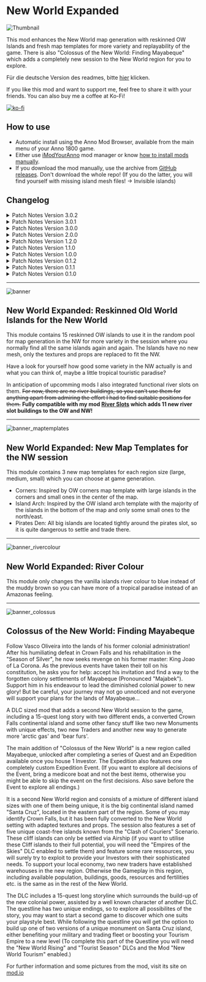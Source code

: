# New World Expanded

![Thumbnail](https://user-images.githubusercontent.com/64583643/189413460-86d79429-272c-4c3a-b243-3733c109e044.png)

 This mod enhances the New World map generation with reskinned OW Islands and fresh map templates for more variety and replayability of the game. There is also "Colossus of the New World: Finding Mayabeque" which adds a completely new session to the New World region for you to explore.

 Für die deutsche Version des readmes, bitte [hier](readme_german.md) klicken.

 If you like this mod and want to support me, feel free to share it with your friends. You can also buy me a coffee at Ko-Fi!

[![ko-fi](https://ko-fi.com/img/githubbutton_sm.svg)](https://ko-fi.com/W7W8L558T)

## How to use

- Automatic install using the Anno Mod Browser, available from the main menu of your Anno 1800 game.
- Either use [iModYourAnno](https://github.com/anno-mods/iModYourAnno/releases) mod manager or know [how to install mods manually](https://github.com/jakobharder/anno1800-mod-loader#mods).
- If you download the mod manually, use the archive from [GitHub releases](https://github.com/Taludas/NewWorldExpanded/releases). Don't download the whole repo! (If you do the latter, you will find yourself with missing island mesh files! -> Invisible islands)

## Changelog
<details>
    <summary>Patch Notes Version 3.0.2</summary>

* Updates:
    - Several fixes for "Colossus of the New World: Finding Mayabeque":
      - new advanced mod trigger by Serp for all possible conditions to start the Questline for Mayabeque
      - fix issue with cycle time of the Grand Hotel Santa Cruz going from 5:00 to 4:30 and then jumping back by reducing the cycle time to 0 seconds.
      - fix issue with early unlock of the Ruins of Castle Santa Cruz due to DefaultLockedState 0 introduced for the ruins for testing in v1.0.12 and left inside accidentally. See release for issues and possible solutions coming from this bug.
</details>

<details>
    <summary>Patch Notes Version 3.0.1</summary>

* Updates:
    - Several fixes for "Colossus of the New World: Finding Mayabeque":
      - Fix for map template: Small change to the position of Paloma's island to prevent clipping into the large neighbouring island in the southeast (especially if you play with NW Expanded Mod at the same time)
      - Santa Cruz has been reworked to add some palm trees variation to the jungle
      - Fix missing LoadAfterId for Serps "Cape Trewlany disabler" Mod
      - Fix modinfo.json typo in LoadAfterId
      - Fix Grand Hotel Santa Cruz showing "0%" Productivity in Sandbox
      - Fix Grand Hotel not supplying NW Tourism Hotels with the corresponding Happiness Need (see above fix)
      - Fix Quest to build Kontor on Santa Cruz: Quest now resolves when Kontor is built before the Quest triggered.
      - Quest to build Kontor on Santa Cruz will now be started when entering session for the first time, parallelizing the build material and kontor building quest, to prevent players from having to delete the Kontor to solve the quest, if they didn't follow the Questline word for word.
      - [NW Tourism] Fix Bar, Cafe, Restaurant and NW Monument not unlocking if Tourists are only settled in Cape Trelawny
      - Fix first quest to select a pub when using AIs: AI pubs no longer count
      - Coop Trigger for Questline when using Cap Trelawny
      - Add Compatibility with Kingsgrove (upload updated Kingsgrove mod to mod.io)
      - Fix loosing castle ruin after Kontor destruction/loss through AI, Quest is still bugged when this happens before the initial renovation from ruin to scaffolding happens, as it then stays as a ruin and will lead to a CTD when trying to upgrade.
      - Fix and update several loca files
      - add traditional chinese loca
</details>

<details>
    <summary>Patch Notes Version 3.0.0</summary>

* Additions:
    - Added "Colossus of the New World: Finding Mayabeque". For more information about this mod please visit the mod page on [mod.io](https://mod.io/g/anno-1800/m/colossus-of-the-new-world-finding-mayabeque)

* Updates:
    - Adjusted the mod "Muddy Rivers Removed" for GU18:
      - Drastically reduce file size with the new possibilities of Loader11.
</details>
<details>
    <summary>Patch Notes Version 2.0.0</summary>

* Updates:
    - Adjusted the mod for GU18:
      - Make compatible for usage via mod.io (previously island textures were missing)
      - Drastically reduce file size with the new possibilities of Loader11.

* Adjustments:
    - Made a version available which uses a randomized map template for the New World (primarily for usage with mod.io, advanced users may use iMYA for more tweakability)

</details>
<details>
    <summary>Patch Notes Version 1.2.0</summary>

* Adjustments:
    - In order to keep the file size low, I split the mod into two mods: "Muddy Rivers removed" and "New World Expanded". The first only replaces the NW island's river colour with a blue one. New World Expanded is the main mod, adding the reskinned islands!

* Updates:
    - Adjusted the mod for better usage with iModYourAnno v0.5, default map template used is now "Corners". Fixed the issue with multiple people having a endless loading loop due to faulty iMYA tweaking. No matter what you tweak in iMYA, you will now always get one of the three map templates.

</details>
<details>
    <summary>Patch Notes Version 1.1.0</summary>

* Updates:
    - Update the mod to only use one mod folder instead of the separate installation directories.

</details>
<details>
    <summary>Patch Notes Version 1.0.0</summary>

* Updates:
    - Updated all Island Files to GU16 version.
    - Added Enlarged Map Templates for GU16 (new Savegame required, old map templates won't enlarge themselves to the new ones, but use the old extension)
    - Updated muddy rivers with new Islands from GU16
    - Prepared modularity through iMYA, right now only the map templates are modular, if you want to disable the new islands or don't want muddy rivers, you have to manually edit the assets file right now (remove the <Include> Tags with the appropriate xml-File).

</details>
<details>
    <summary>Patch Notes Version 0.1.2</summary>

* Fixed a bug where some islands didn't get the new texture. Please download the latest release and overwrite the download of v0.1.0!

</details>
<details>
    <summary>Patch Notes Version 0.1.1</summary>

* HOTFIX: I forgot to add the most important file of all! The materialset texture file! Please download the latest release and overwrite the download of v0.1.0!

</details>
<details>
    <summary>Patch Notes Version 0.1.0</summary>

* Added island files.
* Added reskinned OW islands to random pool
* Added new map templates
* Added version with blue rivers in NW instead of muddy ones
</details>

-----

![banner](https://user-images.githubusercontent.com/64583643/189413451-f866f2cf-2e93-4c53-9e47-547e6d874627.png)
## New World Expanded: Reskinned Old World Islands for the New World
This module contains 15 reskinned OW islands to use it in the random pool for map generation in the NW for more variety in the session where you normally find all the same islands again and again. The Islands have no new mesh, only the textures and props are replaced to fit the NW.

Have a look for yourself how good some variety in the NW actually is and what you can think of, maybe a little tropical touristic paradise?

In anticipation of upcomming mods I also integrated functional river slots on them. ~~For now, there are no river buildings, so you can't use them for anything apart from admiring the effort I had to find suitable positions for them.~~ **Fully compatible with my mod [River Slots](https://github.com/Taludas/RiverSlots) which adds 11 new river slot buildings to the OW and NW!**

-----

![banner_maptemplates](https://user-images.githubusercontent.com/64583643/210533908-00429c86-5cb7-464f-8e04-d044400c6ca5.png)
## New World Expanded: New Map Templates for the NW session
This module contains 3 new map templates for each region size (large, medium, small) which you can choose at game generation.
- Corners: Inspired by OW corners map template with large islands in the corners and small ones in the center of the map.
- Island Arch: Inspired by the OW island arch template with the majority of the islands in the bottom of the map and only some small ones to the north/east.
- Pirates Den: All big islands are located tightly around the pirates slot, so it is quite dangerous to settle and trade there.

-----

![banner_rivercolour](https://user-images.githubusercontent.com/64583643/189413458-592e3a64-f896-42ed-a016-98c2d7551e0b.png)
## New World Expanded: River Colour
This module only changes the vanilla islands river colour to blue instead of the muddy brown so you can have more of a tropical paradise instead of an Amazonas feeling.

-----

![banner_colossus](https://github.com/Taludas/NewWorldExpanded/assets/64583643/c4aaa035-478a-49c6-9db0-7f7abbabac12)
## Colossus of the New World: Finding Mayabeque

Follow Vasco Oliveira into the lands of his former colonial administration! After his humiliating defeat in Crown Falls and his rehabilitation in the "Season of Silver", he now seeks revenge on his former master: King Joao of La Corona. As the previous events have taken their toll on his constitution, he asks you for help: accept his invitation and find a way to the forgotten colony settlements of Mayabeque (Pronounced "Majabek"). Support him in his endeavour to lead the diminished colonial power to new glory! But be careful, your journey may not go unnoticed and not everyone will support your plans for the lands of Mayabeque...

A DLC sized mod that adds a second New World session to the game, including a 15-quest long story with two different ends, a converted Crown Falls continental island and some other fancy stuff like two new Monuments with unique effects, two new Traders and another new way to generate more 'arctic gas' and 'bear furs'.

The main addition of "Colossus of the New World" is a new region called Mayabeque, unlocked after completing a series of Quest and an Expedition available once you house 1 Investor. The Expedition also features one completely custom Expedition Event. (If you want to explore all decisions of the Event, bring a medicore boat and not the best items, otherwise you might be able to skip the event on the first decisions. Also save before the Event to explore all endings.)

It is a second New World region and consists of a mixture of different island sizes with one of them being unique, it is the big continental island named "Santa Cruz", located in the eastern part of the region. Some of you may identify Crown Falls, but it has been fully converted to the New World setting with adapted textures and props. The session also features a set of five unique coast-free islands known from the "Clash of Couriers" Scenario. These cliff islands can only be settled via Airship (if you want to utilise these Cliff islands to their full potential, you will need the "Empires of the Skies" DLC enabled to settle them) and feature some rare ressources, you will surely try to exploit to provide your Investors with their sophisticated needs. To support your local economy, two new traders have established warehouses in the new region. Otherwise the Gameplay in this region, including available population, buildings, goods, resources and fertilities etc. is the same as in the rest of the New World.

The DLC includes a 15-quest long storyline which surrounds the build-up of the new colonial power, assisted by a well known character of another DLC. The questline has two unique endings, so to explore all possibilites of the story, you may want to start a second game to discover which one suits your playstyle best. While following the questline you will get the option to build up one of two versions of a unique monument on Santa Cruz island, either benefiting your military and trading fleet or boosting your Tourism Empire to a new level (To complete this part of the Questline you will need the "New World Rising" and "Tourist Season" DLCs and the Mod "New World Tourism" enabled.)

For further information and some pictures from the mod, visit its site on [mod.io](https://mod.io/g/anno-1800/m/colossus-of-the-new-world-finding-mayabeque)